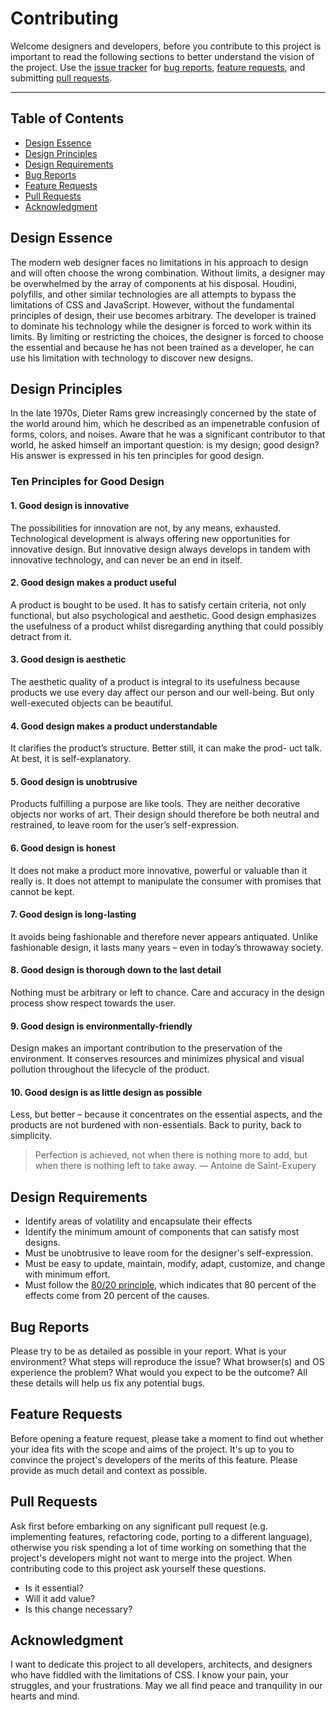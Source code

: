 # Contributing

Welcome designers and developers, before you contribute to this project is important to read the
following sections to better understand the vision of the project. Use the [issue tracker](https://github.com/jacobxperez/rams/issues) for
[bug reports](#bug-reports), [feature requests](#feature-requests), and submitting [pull requests](#pull-requests).

---

## Table of Contents

* [Design Essence](#design-essence)
* [Design Principles](#design-principles)
* [Design Requirements](#design-requirements)
* [Bug Reports](#bug-reports)
* [Feature Requests](#feature-requests)
* [Pull Requests](#pull-requests)
* [Acknowledgment](#acknowledgment)

## Design Essence

The modern web designer faces no limitations in his approach to design and will
often choose the wrong combination. Without limits, a designer may be overwhelmed
by the array of components at his disposal. Houdini, polyfills, and other similar
technologies are all attempts to bypass the limitations of CSS and JavaScript.
However, without the fundamental principles of design, their use becomes
arbitrary. The developer is trained to dominate his technology while the designer
is forced to work within its limits. By limiting or restricting the choices, the
designer is forced to choose the essential and because he has not been trained as
a developer, he can use his limitation with technology to discover new designs.

## Design Principles

In the late 1970s, Dieter Rams grew increasingly concerned by the state of the world
around him, which he described as an impenetrable confusion of forms, colors, and
noises. Aware that he was a significant contributor to that world, he asked himself
an important question: is my design; good design? His answer is expressed in his ten
principles for good design.

### Ten Principles for Good Design

#### 1. Good design is innovative

The possibilities for innovation are not, by any means, exhausted.
Technological development is always offering new opportunities for
innovative design. But innovative design always develops in tandem
with innovative technology, and can never be an end in itself.

#### 2. Good design makes a product useful

A product is bought to be used. It has to satisfy certain criteria, not
only functional, but also psychological and aesthetic. Good design
emphasizes the usefulness of a product whilst disregarding anything
that could possibly detract from it.

#### 3. Good design is aesthetic

The aesthetic quality of a product is integral to its usefulness
because products we use every day affect our person and our
well-being. But only well-executed objects can be beautiful.

#### 4. Good design makes a product understandable

It clarifies the product’s structure. Better still, it can make the prod-
uct talk. At best, it is self-explanatory.

#### 5. Good design is unobtrusive

Products fulfilling a purpose are like tools. They are neither decorative
objects nor works of art. Their design should therefore be both
neutral and restrained, to leave room for the user’s self-expression.

#### 6. Good design is honest

It does not make a product more innovative, powerful or valuable
than it really is. It does not attempt to manipulate the consumer with
promises that cannot be kept.

#### 7. Good design is long-lasting

It avoids being fashionable and therefore never appears antiquated.
Unlike fashionable design, it lasts many years – even in today’s
throwaway society.

#### 8. Good design is thorough down to the last detail

Nothing must be arbitrary or left to chance. Care and accuracy in
the design process show respect towards the user.

#### 9. Good design is environmentally-friendly

Design makes an important contribution to the preservation of the
environment. It conserves resources and minimizes physical and
visual pollution throughout the lifecycle of the product.

#### 10. Good design is as little design as possible

Less, but better – because it concentrates on the essential aspects,
and the products are not burdened with non-essentials.
Back to purity, back to simplicity.

> Perfection is achieved, not when there is nothing more to add, but when there
> is nothing left to take away.
> — Antoine de Saint-Exupery

## Design Requirements

* Identify areas of volatility and encapsulate their effects
* Identify the minimum amount of components that can satisfy most designs.
* Must be unobtrusive to leave room for the designer's self-expression.
* Must be easy to update, maintain, modify, adapt, customize, and change with minimum effort.
* Must follow the [80/20 principle](https://jacobxperez.github.io/blog/post/heuristic/the-80-20-principle/),
which indicates that 80 percent of the effects come from 20 percent of the causes.

## Bug Reports

Please try to be as detailed as possible in your report. What is your environment?
What steps will reproduce the issue? What browser(s) and OS experience the problem?
What would you expect to be the outcome? All these details will help us fix any
potential bugs.

## Feature Requests

Before opening a feature request, please take a moment to find out whether your idea
fits with the scope and aims of the project. It's up to you to convince the project's
developers of the merits of this feature. Please provide as much detail and context
as possible.

## Pull Requests

Ask first before embarking on any significant pull request (e.g. implementing features,
refactoring code, porting to a different language), otherwise you risk spending a lot of
time working on something that the project's developers might not want to merge into the
project. When contributing code to this project ask yourself these questions.

* Is it essential?
* Will it add value?
* Is this change necessary?

## Acknowledgment

I want to dedicate this project to all developers, architects, and designers who
have fiddled with the limitations of CSS. I know your pain, your struggles, and
your frustrations. May we all find peace and tranquility in our hearts and mind.
